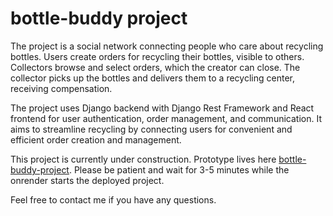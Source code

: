 # bottle-buddy project


The project is a social network connecting people who care about recycling bottles. Users create orders for recycling their bottles, visible to others. 
Collectors browse and select orders, which the creator can close. The collector picks up the bottles and delivers them to a recycling center, 
receiving compensation.

The project uses Django backend with Django Rest Framework and React frontend for user authentication, order management, and communication. 
It aims to streamline recycling by connecting users for convenient and efficient order creation and management.

This project is currently under construction. 
Prototype  lives here [bottle-buddy-project](https://bottle-buddy-front.onrender.com/). Please be patient and wait for 3-5 minutes while the onrender starts the deployed project.

Feel free to contact me if you have any questions.
